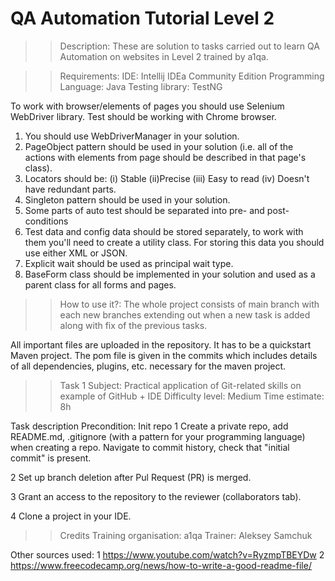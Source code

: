 QA Automation Tutorial Level 2
======================================================================

>> Description:
These are solution to tasks carried out to learn QA 
Automation on websites in Level 2 trained by a1qa.

>> Requirements:
IDE: Intellij IDEa Community Edition
Programming Language: Java
Testing library: TestNG

To work with browser/elements of pages you should use
Selenium WebDriver library.
Test should be working with Chrome browser.

1. You should use WebDriverManager in your solution.
2. PageObject pattern should be used in your solution (i.e.
   all of the actions with elements from page should be described
   in that page's class).
3. Locators should be: (i) Stable (ii)Precise (iii) Easy to read
   (iv) Doesn't have redundant parts.
4. Singleton pattern should be used in your solution.
5. Some parts of auto test should be separated into pre- and 
   post- conditions
6. Test data and config data should be stored separately, to work
   with them you'll need to create a utility class. For storing
   this data you should use either XML or JSON. 
7. Explicit wait should be used as principal wait type.
8. BaseForm class should be implemented in your solution and
   used as a parent class for all forms and pages.

>> How to use it?:
The whole project consists of main branch with each 
new branches extending out when a new task is added
along with fix of the previous tasks.

All important files are uploaded in the repository.
It has to be a quickstart Maven project. The pom file
is given in the commits which includes details of all
dependencies, plugins, etc. necessary for the maven 
project.

>> Task 1
Subject: Practical application of Git-related skills on example
of GitHub + IDE
Difficulty level: Medium
Time estimate: 8h

Task description
Precondition: Init repo
1 Create a private repo, add README.md, .gitignore (with a pattern
  for your programming language) when creating a repo.
  Navigate to commit history, check that "initial commit" is 
  present.

2 Set up branch deletion after Pul Request (PR) is merged.

3 Grant an access to the repository to the reviewer (collaborators
  tab).

4 Clone a project in your IDE.

>> Credits
Training organisation: a1qa
Trainer: Aleksey Samchuk

Other sources used:
1 https://www.youtube.com/watch?v=RyzmpTBEYDw
2 https://www.freecodecamp.org/news/how-to-write-a-good-readme-file/